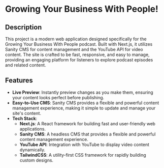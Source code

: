# Growing Your Business With People!

## Description

This project is a modern web application designed specifically for the Growing Your Business With People podcast. Built with Next.js, it utilizes Sanity CMS for content management and the YouTube API for video content. The site is crafted to be fast, responsive, and easy to manage, providing an engaging platform for listeners to explore podcast episodes and related content.

## Features

- **Live Preview**: Instantly preview changes as you make them, ensuring your content looks perfect before publishing.
- **Easy-to-Use CMS**: Sanity CMS provides a flexible and powerful content management experience, making it simple to update and manage your site's content.
- **Tech Stack**:
  - **Next.js**: A React framework for building fast and user-friendly web applications.
  - **Sanity CMS**: A headless CMS that provides a flexible and powerful content management experience.
  - **YouTube API**: Integration with YouTube to display video content dynamically.
  - **TailwindCSS**: A utility-first CSS framework for rapidly building custom designs.
